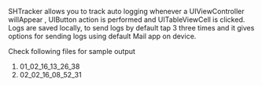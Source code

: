 
SHTracker allows you to track auto logging whenever a UIViewController willAppear , UIButton action is performed and UITableViewCell is clicked.
Logs are saved locally, to send logs by default tap 3 three times and it gives options for sending logs using default Mail app on device.


Check following files for sample output
1. 01_02_16_13_26_38
2. 02_02_16_08_52_31


